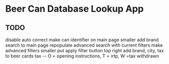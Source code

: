 # Beer Can Database Lookup App

## TODO
disable auto correct
make can identifier on main page smaller
add brand search to main page
repopulate advanced search with current filters
make advanced filters smaller
put apply filter button top right
add brand, city, tax to beer cards
tax -- O = opening instructions, T = irtp, W =tax withdrawn

